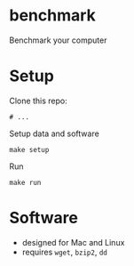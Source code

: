 # benchmark

Benchmark your computer

# Setup

Clone this repo:

```
# ...
```

Setup data and software

```
make setup
```

Run

```
make run
```

# Software

- designed for Mac and Linux
- requires `wget`, `bzip2`, `dd`
